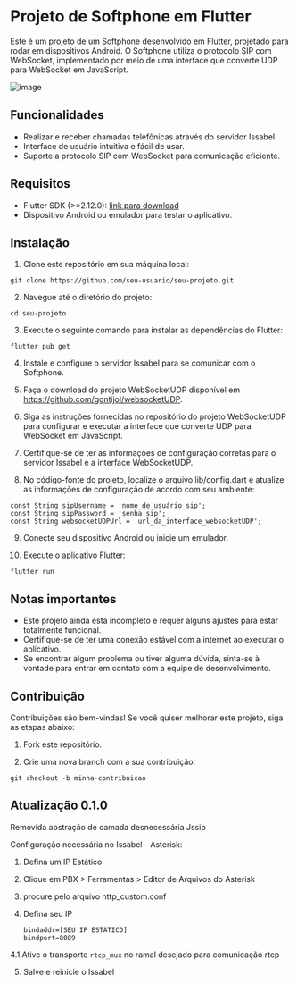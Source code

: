 # Projeto de Softphone em Flutter

Este é um projeto de um Softphone desenvolvido em Flutter, projetado para rodar em dispositivos Android. O Softphone utiliza o protocolo SIP com WebSocket, implementado por meio de uma interface que converte UDP para WebSocket em JavaScript.

![image](https://github.com/gontijol/softPhone/assets/64325773/11f362a0-237b-40c0-a2f7-638c60ff941e)

## Funcionalidades

-   Realizar e receber chamadas telefônicas através do servidor Issabel.
-   Interface de usuário intuitiva e fácil de usar.
-   Suporte a protocolo SIP com WebSocket para comunicação eficiente.

## Requisitos

-   Flutter SDK (>=2.12.0): [link para download](https://flutter.dev)
-   Dispositivo Android ou emulador para testar o aplicativo.

## Instalação

1. Clone este repositório em sua máquina local:

`git clone https://github.com/seu-usuario/seu-projeto.git`

2. Navegue até o diretório do projeto:

`cd seu-projeto`

3. Execute o seguinte comando para instalar as dependências do Flutter:

`flutter pub get`

4. Instale e configure o servidor Issabel para se comunicar com o Softphone.

5. Faça o download do projeto WebSocketUDP disponível em https://github.com/gontijol/websocketUDP.

6. Siga as instruções fornecidas no repositório do projeto WebSocketUDP para configurar e executar a interface que converte UDP para WebSocket em JavaScript.

7. Certifique-se de ter as informações de configuração corretas para o servidor Issabel e a interface WebSocketUDP.

8. No código-fonte do projeto, localize o arquivo lib/config.dart e atualize as informações de configuração de acordo com seu ambiente:

```const String issabelServer = 'endereço_do_servidor_issabel';
const String sipUsername = 'nome_de_usuário_sip';
const String sipPassword = 'senha_sip';
const String websocketUDPUrl = 'url_da_interface_websocketUDP';
```

9. Conecte seu dispositivo Android ou inicie um emulador.

10. Execute o aplicativo Flutter:

`flutter run`

## Notas importantes

-   Este projeto ainda está incompleto e requer alguns ajustes para estar totalmente funcional.
-   Certifique-se de ter uma conexão estável com a internet ao executar o aplicativo.
-   Se encontrar algum problema ou tiver alguma dúvida, sinta-se à vontade para entrar em contato com a equipe de desenvolvimento.

## Contribuição

Contribuições são bem-vindas! Se você quiser melhorar este projeto, siga as etapas abaixo:

1. Fork este repositório.

2. Crie uma nova branch com a sua contribuição:

`git checkout -b minha-contribuicao`

## Atualização 0.1.0

Removida abstração de camada desnecessária Jssip

Configuração necessária no Issabel - Asterisk:

1. Defina um IP Estático

2. Clique em PBX > Ferramentas > Editor de Arquivos do Asterisk

3. procure pelo arquivo http_custom.conf

4. Defina seu IP

    ```
    bindaddr=[SEU IP ESTÁTICO]
    bindport=8089
    ```

4.1 Ative o transporte `rtcp_mux` no ramal desejado para comunicação rtcp

5. Salve e reinicie o Issabel
